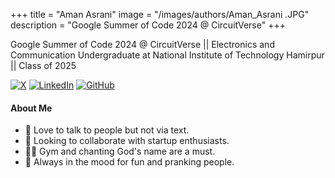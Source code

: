 +++
title = "Aman Asrani"
image = "/images/authors/Aman_Asrani .JPG"
description = "Google Summer of Code 2024 @ CircuitVerse"
+++

Google Summer of Code 2024 @ CircuitVerse || Electronics and Communication Undergraduate at National Institute of Technology Hamirpur || Class of 2025

[![X](https://img.shields.io/badge/Twitter-000000?style=for-the-badge&logo=x&logoColor=white)](https://twitter.com/Asrani_Aman)
[![LinkedIn](https://img.shields.io/badge/LinkedIn-0077B5?style=for-the-badge&logo=linkedin&logoColor=white)](https://www.linkedin.com/in/aman-asrani-81ab0b223)
[![GitHub](https://img.shields.io/badge/github-%23121011.svg?style=for-the-badge&logo=github&logoColor=white)](https://github.com/Asrani-Aman)

#### About Me

- 💬 Love to talk to people but not via text.
- 🤝 Looking to collaborate with startup enthusiasts.
- 🏋️‍♂️ Gym and chanting God's name are a must.
- 🎉 Always in the mood for fun and pranking people.